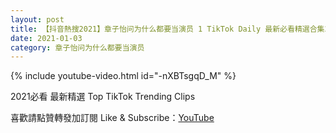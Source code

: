 ```yaml
---
layout: post
title: 【抖音熱搜2021】章子怡问为什么都要当演员 1 TikTok Daily 最新必看精選合集2021 01 03
date: 2021-01-03
category: 章子怡问为什么都要当演员
---
```


{% include youtube-video.html id="-nXBTsgqD_M" %}

2021必看 最新精選 Top TikTok Trending Clips

喜歡請點贊轉發加訂閱 Like & Subscribe：[YouTube](https://www.youtube.com/channel/UCAoR7VcanIPd04uEq_GIylA/videos)

